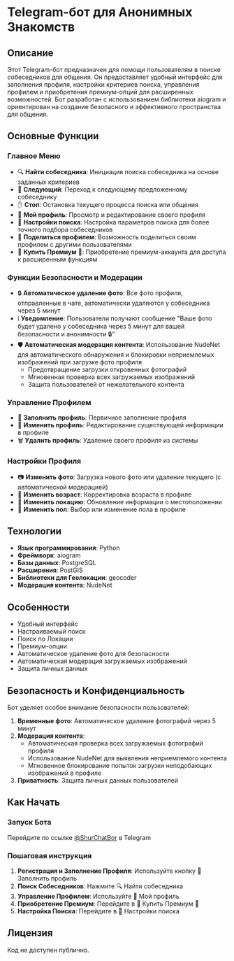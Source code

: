 # Telegram-бот для Анонимных Знакомств

## Описание
Этот Telegram-бот предназначен для помощи пользователям в поиске собеседников для общения. Он предоставляет удобный интерфейс для заполнения профиля, настройки критериев поиска, управления профилем и приобретения премиум-опций для расширенных возможностей. Бот разработан с использованием библиотеки aiogram и ориентирован на создание безопасного и эффективного пространства для общения.

## Основные Функции

### Главное Меню
- 🔍 **Найти собеседника**: Инициация поиска собеседника на основе заданных критериев
- 🔄 **Следующий**: Переход к следующему предложенному собеседнику
- ✋ **Стоп**: Остановка текущего процесса поиска или общения
- 👤 **Мой профиль**: Просмотр и редактирование своего профиля
- 📑 **Настройки поиска**: Настройка параметров поиска для более точного подбора собеседников
- 🔗 **Поделиться профилем**: Возможность поделиться своим профилем с другими пользователями
- 💎 **Купить Премиум** 💎: Приобретение премиум-аккаунта для доступа к расширенным функциям

### Функции Безопасности и Модерации
- 🔒 **Автоматическое удаление фото**: Все фото профиля, отправленные в чате, автоматически удаляются у собеседника через 5 минут
- ℹ️ **Уведомление**: Пользователи получают сообщение "Ваше фото будет удалено у собеседника через 5 минут для вашей безопасности и анонимности 🔒"
- 🛡️ **Автоматическая модерация контента**: Использование NudeNet для автоматического обнаружения и блокировки неприемлемых изображений при загрузке фото профиля
  - Предотвращение загрузки откровенных фотографий
  - Мгновенная проверка всех загружаемых изображений
  - Защита пользователей от нежелательного контента

### Управление Профилем
- 📝 **Заполнить профиль**: Первичное заполнение профиля
- 📝 **Изменить профиль**: Редактирование существующей информации в профиле
- 🗑 **Удалить профиль**: Удаление своего профиля из системы

### Настройки Профиля
- 📷 **Изменить фото**: Загрузка нового фото или удаление текущего (с автоматической модерацией)
- 🔢 **Изменить возраст**: Корректировка возраста в профиле
- 📍 **Изменить локацию**: Обновление информации о местоположении
- 👫 **Изменить пол**: Выбор или изменение пола в профиле

## Технологии
- **Язык программирования**: Python
- **Фреймворк**: aiogram
- **Базы данных**: PostgreSQL
- **Расширения**: PostGIS
- **Библиотеки для Геолокации**: geocoder
- **Модерация контента**: NudeNet

## Особенности
- Удобный интерфейс
- Настраиваемый поиск
- Поиск по Локации
- Премиум-опции
- Автоматическое удаление фото для безопасности
- Автоматическая модерация загружаемых изображений
- Защита личных данных

## Безопасность и Конфиденциальность
Бот уделяет особое внимание безопасности пользователей:

1. **Временные фото**: Автоматическое удаление фотографий через 5 минут
2. **Модерация контента**: 
   - Автоматическая проверка всех загружаемых фотографий профиля
   - Использование NudeNet для выявления неприемлемого контента
   - Мгновенное блокирование попыток загрузки неподобающих изображений в профиле
3. **Приватность**: Защита личных данных пользователей

## Как Начать

### Запуск Бота
Перейдите по ссылке [@ShurChatBor](https://t.me/ShurChatBor) в Telegram

### Пошаговая инструкция
1. **Регистрация и Заполнение Профиля**: Используйте кнопку 📝 Заполнить профиль
2. **Поиск Собеседников**: Нажмите 🔍 Найти собеседника
3. **Управление Профилем**: Используйте 👤 Мой профиль
4. **Приобретение Премиум**: Перейдите в 💎 Купить Премиум 💎
5. **Настройка Поиска**: Перейдите в 📑 Настройки поиска

## Лицензия
Код не доступен публично.






